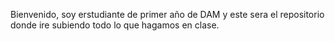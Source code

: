 Bienvenido, soy erstudiante de primer año de DAM y este sera el repositorio donde ire subiendo todo lo que hagamos en clase.

